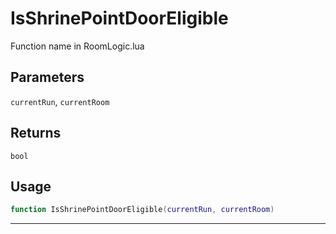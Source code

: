 # IsShrinePointDoorEligible
Function name in RoomLogic.lua
## Parameters
`currentRun`, `currentRoom`
## Returns
`bool`
## Usage
```lua
function IsShrinePointDoorEligible(currentRun, currentRoom)
```
---

